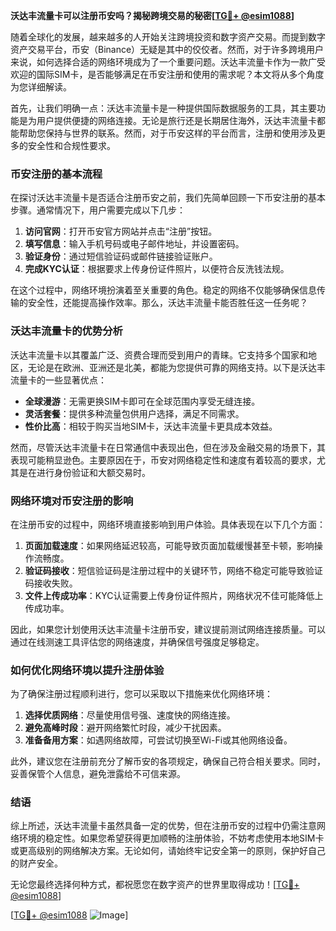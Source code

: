 **沃达丰流量卡可以注册币安吗？揭秘跨境交易的秘密[[TG💪+ @esim1088](https://t.me/s/esim1088)]**

随着全球化的发展，越来越多的人开始关注跨境投资和数字资产交易。而提到数字资产交易平台，币安（Binance）无疑是其中的佼佼者。然而，对于许多跨境用户来说，如何选择合适的网络环境成为了一个重要问题。沃达丰流量卡作为一款广受欢迎的国际SIM卡，是否能够满足在币安注册和使用的需求呢？本文将从多个角度为您详细解读。

首先，让我们明确一点：沃达丰流量卡是一种提供国际数据服务的工具，其主要功能是为用户提供便捷的网络连接。无论是旅行还是长期居住海外，沃达丰流量卡都能帮助您保持与世界的联系。然而，对于币安这样的平台而言，注册和使用涉及更多的安全性和合规性要求。

### 币安注册的基本流程

在探讨沃达丰流量卡是否适合注册币安之前，我们先简单回顾一下币安注册的基本步骤。通常情况下，用户需要完成以下几步：

1. **访问官网**：打开币安官方网站并点击“注册”按钮。
2. **填写信息**：输入手机号码或电子邮件地址，并设置密码。
3. **验证身份**：通过短信验证码或邮件链接验证账户。
4. **完成KYC认证**：根据要求上传身份证件照片，以便符合反洗钱法规。

在这个过程中，网络环境扮演着至关重要的角色。稳定的网络不仅能够确保信息传输的安全性，还能提高操作效率。那么，沃达丰流量卡能否胜任这一任务呢？

### 沃达丰流量卡的优势分析

沃达丰流量卡以其覆盖广泛、资费合理而受到用户的青睐。它支持多个国家和地区，无论是在欧洲、亚洲还是北美，都能为您提供可靠的网络支持。以下是沃达丰流量卡的一些显著优点：

- **全球漫游**：无需更换SIM卡即可在全球范围内享受无缝连接。
- **灵活套餐**：提供多种流量包供用户选择，满足不同需求。
- **性价比高**：相较于购买当地SIM卡，沃达丰流量卡更具成本效益。

然而，尽管沃达丰流量卡在日常通信中表现出色，但在涉及金融交易的场景下，其表现可能稍显逊色。主要原因在于，币安对网络稳定性和速度有着较高的要求，尤其是在进行身份验证和大额交易时。

### 网络环境对币安注册的影响

在注册币安的过程中，网络环境直接影响到用户体验。具体表现在以下几个方面：

1. **页面加载速度**：如果网络延迟较高，可能导致页面加载缓慢甚至卡顿，影响操作流畅度。
2. **验证码接收**：短信验证码是注册过程中的关键环节，网络不稳定可能导致验证码接收失败。
3. **文件上传成功率**：KYC认证需要上传身份证件照片，网络状况不佳可能降低上传成功率。

因此，如果您计划使用沃达丰流量卡注册币安，建议提前测试网络连接质量。可以通过在线测速工具评估您的网络速度，并确保信号强度足够稳定。

### 如何优化网络环境以提升注册体验

为了确保注册过程顺利进行，您可以采取以下措施来优化网络环境：

1. **选择优质网络**：尽量使用信号强、速度快的网络连接。
2. **避免高峰时段**：避开网络繁忙时段，减少干扰因素。
3. **准备备用方案**：如遇网络故障，可尝试切换至Wi-Fi或其他网络设备。

此外，建议您在注册前充分了解币安的各项规定，确保自己符合相关要求。同时，妥善保管个人信息，避免泄露给不可信来源。

### 结语

综上所述，沃达丰流量卡虽然具备一定的优势，但在注册币安的过程中仍需注意网络环境的稳定性。如果您希望获得更加顺畅的注册体验，不妨考虑使用本地SIM卡或更高级别的网络解决方案。无论如何，请始终牢记安全第一的原则，保护好自己的财产安全。

无论您最终选择何种方式，都祝愿您在数字资产的世界里取得成功！[[TG💪+ @esim1088](https://t.me/s/esim1088)] 

[[TG💪+ @esim1088](https://t.me/s/esim1088) ![Image](https://i.postimg.cc/4NQfJmqS/Snipaste-2025-05-13-00-14-12.png)]
